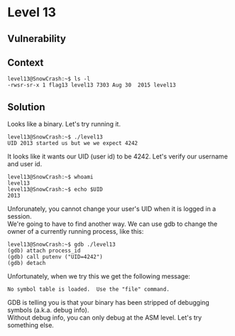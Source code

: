 # Level 13

## Vulnerability

## Context
```
level13@SnowCrash:~$ ls -l
-rwsr-sr-x 1 flag13 level13 7303 Aug 30  2015 level13
```
## Solution
Looks like a binary. Let's try running it. 
```
level13@SnowCrash:~$ ./level13
UID 2013 started us but we we expect 4242
```
It looks like it wants our UID (user id) to be 4242.
Let's verify our username and user id.
```
level13@SnowCrash:~$ whoami
level13
level13@SnowCrash:~$ echo $UID
2013
```
Unforunately, you cannot change your user's UID when it is logged in a session. <br/>
We're going to have to find another way. 
We can use gdb to change the owner of a currently running process, like this:
```
level13@SnowCrash:~$ gdb ./level13
(gdb) attach process_id
(gdb) call putenv ("UID=4242")
(gdb) detach
```
Unfortunately, when we try this we get the following message:
```
No symbol table is loaded.  Use the "file" command.
```
GDB is telling you is that your binary has been stripped of debugging symbols (a.k.a. debug info).<br/>
Without debug info, you can only debug at the ASM level.
Let's try something else. 
